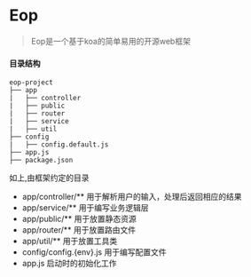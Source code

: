 # Eop
> Eop是一个基于koa的简单易用的开源web框架

#### 目录结构

```
eop-project
├── app                   
|   ├── controller
|   ├── public                         
|   ├── router                         
|   ├── service
|   ├── util
├── config 
|   ├── config.default.js
├── app.js
├── package.json                  
```
如上,由框架约定的目录
- app/controller/** 用于解析用户的输入，处理后返回相应的结果
- app/service/** 用于编写业务逻辑层
- app/public/** 用于放置静态资源
- app/router/** 用于放置路由文件
- app/util/** 用于放置工具类
- config/config.{env}.js 用于编写配置文件
- app.js 启动时的初始化工作